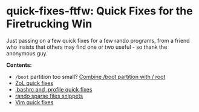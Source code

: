 # quick-fixes-ftfw: Quick Fixes for the Firetrucking Win

Just passing on a few quick fixes for a few rando programs, from a friend who insists that
others may find one or two useful - so thank the anonymous guy.

**Contents:**
 - `/boot` partition too small? [Combine /boot partition with / root](disk/combine_boot_with_root_partition.md)
 - [ZoL quick fixes](zfs/README.md)
 - [.bashrc and .profile quick fixes](profile.d/README.md)
 - [rando sparse files snippets](disk/sparse-files.txt)
 - [Vim quick fixes](vim/README.md)

